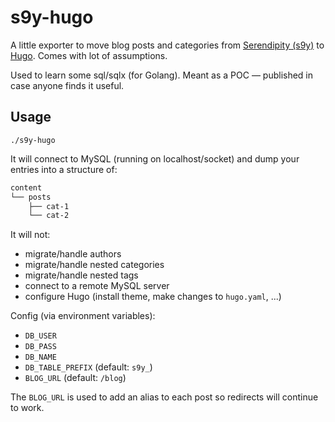 # s9y-hugo

A little exporter to move blog posts and categories from [Serendipity (s9y)](https://docs.s9y.org/) to [Hugo](https://gohugo.io/). Comes with lot of assumptions.

Used to learn some sql/sqlx (for Golang). Meant as a POC — published in case anyone finds it useful.

## Usage

`./s9y-hugo`

It will connect to MySQL (running on localhost/socket) and dump your entries into a structure of:

```sh
content
└── posts
    ├── cat-1
    └── cat-2
```

It will not:

- migrate/handle authors
- migrate/handle nested categories
- migrate/handle nested tags
- connect to a remote MySQL server
- configure Hugo (install theme, make changes to `hugo.yaml`, ...)

Config (via environment variables):

- `DB_USER`
- `DB_PASS`
- `DB_NAME`
- `DB_TABLE_PREFIX` (default: `s9y_`)
- `BLOG_URL` (default: `/blog`)

The `BLOG_URL` is used to add an alias to each post so redirects will continue to work.
